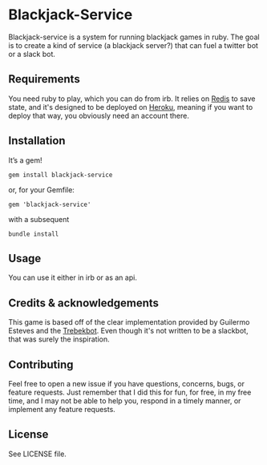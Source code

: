 # Blackjack-Service

Blackjack-service is a system for running blackjack games in ruby. The goal is to create a kind of service (a blackjack server?) that can fuel a twitter bot or a slack bot.

## Requirements

You need ruby to play, which you can do from irb. It relies on [Redis](http://redis.io) to save state, and it's designed to be deployed on [Heroku](https://www.heroku.com), meaning if you want to deploy that way, you obviously need an account there.

## Installation

It’s a gem!

```
gem install blackjack-service
```

or, for your Gemfile:

```
gem 'blackjack-service'
```

with a subsequent

```
bundle install
```

## Usage

You can use it either in irb or as an api.

## Credits & acknowledgements

This game is based off of the clear implementation provided by Guilermo Esteves and the [Trebekbot](http://github.com/gesteves/trebekbot). Even though it's not written to be a slackbot, that was surely the inspiration.

## Contributing

Feel free to open a new issue if you have questions, concerns, bugs, or feature requests. Just remember that I did this for fun, for free, in my free time, and I may not be able to help you, respond in a timely manner, or implement any feature requests.

## License 

See LICENSE file.
